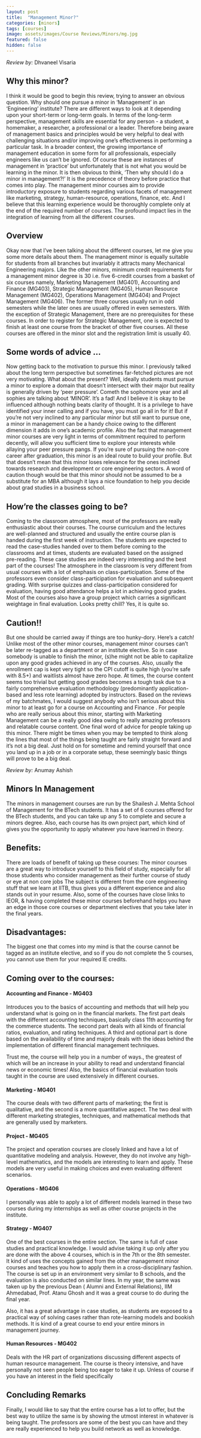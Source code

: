 ```yaml
---
layout: post
title:  "Management Minor?"
categories: [minors]
tags: [courses]
image: assets/images/Course Reviews/Minors/mg.jpg
featured: false
hidden: false
---
```


*Review by:* Dhvaneel Visaria

## Why this minor?
I think it would be good to begin this review, trying to answer an obvious question. Why should one pursue a minor in ‘Management’ in an ‘Engineering’ institute? There are different ways to look at it depending upon your short-term or long-term goals. In terms of  the long-term perspective, management skills are essential for any person - a student, a homemaker, a researcher, a professional or a leader. Therefore being aware of management basics and principles would be very helpful to deal with challenging situations and/or improving one’s effectiveness in performing a particular task. In a broader context, the growing importance of management education in some form for all professionals, especially engineers like us can’t be ignored. Of course these are instances of management in ‘practice’ but unfortunately that is not what you would be learning in the minor. It is then obvious to think, ‘Then why should I do a minor in management?!’ It is the precedence of theory before practice that comes into play. The management minor courses aim to provide introductory exposure to students regarding various facets of management like marketing, strategy, human-resource, operations, finance, etc. And I believe that this learning experience would be thoroughly complete only at the end of the required number of courses.  The profound impact lies in the integration of learning from all the different courses.

## Overview
Okay now that I’ve been talking about the different courses, let me give you some more details about them. The management minor is equally suitable for students from all branches but invariably it attracts many Mechanical Engineering majors. Like the other minors, minimum credit requirements for a management minor degree is 30 i.e. five 6-credit courses from a basket of six courses namely, Marketing Management (MG401), Accounting and Finance (MG403), Strategic Management (MG405), Human Resource Management (MG402), Operations Management (MG404) and Project Management (MG406). The former three courses usually run in odd semesters while the later ones are usually offered in even semesters. With the exception of Strategic Management, there are no prerequisites for these courses. In order to register for Strategic Management, one is expected to finish at least one course from the bracket of other five courses. All these courses are offered in the minor slot and the registration limit is usually 40. 

## Some words of advice ...
Now getting back to the motivation to pursue this minor. I previously talked about the long term perspective but sometimes far-fetched pictures are not very motivating. What about the present? Well, ideally students must pursue a minor to explore a domain that doesn’t intersect with their major but reality is generally driven by ‘peer pressure’. Cometh the sophomore year and all sophies are talking about ‘MINOR’. It’s a fad! And I believe it is okay to be influenced although nothing beats clarity of thought. It is a privilege to have identified your inner calling and if you have, you must go all in for it! But if you’re not very inclined to any particular minor but still want to pursue one, a minor in management can be a handy choice owing to the different dimension it adds in one’s academic profile. Also the fact that management minor courses are very light in terms of commitment required to perform decently, will allow you sufficient time to explore your interests while allaying your peer pressure pangs. If you’re sure of pursuing the non-core career after graduation, this minor is an ideal route to build your profile. But that doesn’t mean that this minor loses relevance for the ones inclined towards research and development or core engineering sectors. A word of caution though would be that this minor should not be assumed to be a substitute for an MBA although it lays a nice foundation to help you decide about grad studies in a business school. 

## How’re the classes going to be?
Coming to the classroom atmosphere, most of the professors are really enthusiastic about their courses. The course curriculum and the lectures are well-planned and structured and usually the entire course plan is handed during the first week of instruction. The students are expected to read the case-studies handed over to them before coming to the classrooms and at times, students are evaluated based on the assigned pre-reading. These case studies are indeed very interesting and the best part of the courses! The atmosphere in the classroom is very different from usual courses with a lot of emphasis on class-participation. Some of the professors even consider class-participation for evaluation and subsequent grading. With surprise quizzes and class-participation considered for evaluation, having good attendance helps a lot in achieving good grades. Most of the courses also have a group project which carries a significant weightage in final evaluation. Looks pretty chill? Yes, it is quite so. 

## Caution!!
But one should be carried away if things are too hunky-dory. Here’s a catch! Unlike most of the other minor courses, management minor courses can’t be later re-tagged as a department or an institute elective. So in case somebody is unable to finish the minor, (s)he might not be able to capitalize upon any good grades achieved in any of the courses. Also, usually the enrollment cap is kept very tight so the CPI cutoff is quite high (you’re safe with 8.5+) and waitlists almost have zero hope. At times, the course content seems too trivial but getting good grades becomes a tough task due to a fairly comprehensive evaluation methodology (predominantly application-based and less rote learning)  adopted by instructors. Based on the reviews of my batchmates, I would suggest anybody who isn’t serious about this minor to at least go for a course on Accounting and Finance . For people who are really serious about this minor, starting with Marketing Management can be a really good idea owing to really amazing professors and relatable course content. One final word of advice for people taking up this minor. There might be times when you may be tempted to think along the lines that most of the things being taught are fairly straight forward and it’s not a big deal. Just hold on for sometime and remind yourself that once you land up in a job or in a corporate setup, these seemingly basic things will prove to be a big deal.

*Review by:* Anumay Ashish

## Minors In Management

The minors in management courses are run by the Shailesh J. Mehta School of Management for the BTech students. It has a set of 6 courses offered for the BTech students, and you can take up any 5 to complete and secure a minors degree. Also, each course has its own project part, which kind of gives you the opportunity to apply whatever you have learned in theory. 

## Benefits:
There are loads of benefit of taking up these courses:
The minor courses are a great way to introduce yourself to this field of study, especially for all those students who consider management as their further course of study or eye at non core jobs
The subject is different from the core engineering stuff that we learn at IITB, thus gives you a different experience and also stands out in your resume.
Also, some of the courses have close links to IEOR, & having completed these minor courses beforehand helps you have an edge in those core courses or department electives that you take later in the final years.

## Disadvantages:
The biggest one that comes into my mind is that the course cannot be tagged as an institute elective, and so if you do not complete the 5 courses, you cannot use them for your required IE credits. 

## Coming over to the courses:

#### Accounting and Finance - MG403
Introduces you to the basics of accounting and methods that will help you understand what is going on in the financial markets.
The first part deals with the different accounting techniques, basically class 11th accounting for the commerce students.
The second part deals with all kinds of financial ratios, evaluation, and rating techniques.
A third and optional part is done based on the availability of time and majorly deals with the ideas behind the implementation of different financial management techniques.

Trust me, the course will help you in a number of ways., the greatest of which will be an increase in your ability to read and understand financial news or economic times! Also, the basics of financial evaluation tools taught in the course are used extensively in different courses. 

#### Marketing - MG401
The course deals with two different parts of marketing; the first is qualitative, and the second is a more quantitative aspect. The two deal with different marketing strategies, techniques, and mathematical methods that are generally used by marketers.

#### Project - MG405
The project and operation courses are closely linked and have a lot of quantitative modeling and analysis. However, they do not involve any high-level mathematics, and the models are interesting to learn and apply. These models are very useful in making choices and even evaluating different scenarios.

#### Operations - MG406
I personally was able to apply a lot of different models learned in these two courses during my internships as well as other course projects in the institute. 

#### Strategy - MG407
One of the best courses in the entire section. The same is full of case studies and practical knowledge. I would advise taking it up only after you are done with the above 4 courses, which is in the 7th or the 8th semester. It kind of uses the concepts gained from the other management minor courses and teaches you how to apply them in a cross-disciplinary fashion. The course is set up in an environment very similar to B schools, and the evaluation is also conducted on similar lines. In my year, the same was taken up by the previous Dean ( Alumni and External Relations), IIM Ahmedabad, Prof. Atanu Ghosh and it was a great course to do during the final year.

Also, it has a great advantage in case studies, as students are exposed to a practical way of solving cases rather than rote-learning models and bookish methods. It is kind of a great course to end your entire minors in management journey.

#### Human Resources - MG402
Deals with the HR part of organizations discussing different aspects of human resource management. The course is theory intensive, and have personally not seen people being too eager to take it up. Unless of course if you have an interest in the field specifically

## Concluding Remarks
Finally, I would like to say that the entire course has a lot to offer, but the best way to utilize the same is by showing the utmost interest in whatever is being taught. The professors are some of the best you can have and they are really experienced to help you build network as well as knowledge.



